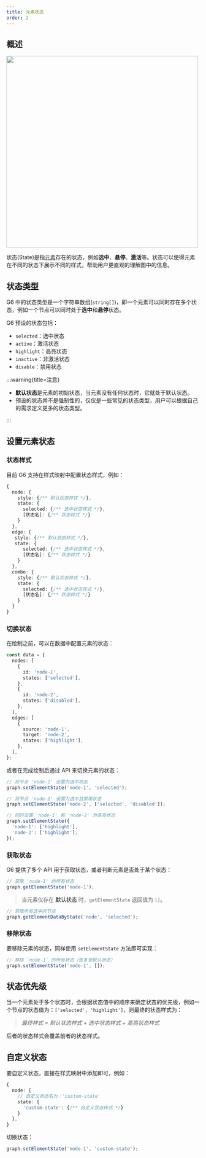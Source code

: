 ```yaml
---
title: 元素状态
order: 2
---
```


## 概述

<image width="500px" src="https://mdn.alipayobjects.com/huamei_qa8qxu/afts/img/A*yVbORYybrDQAAAAAAAAAAAAADmJ7AQ/original" />

状态(State)是指<u>元素</u>存在的状态，例如**选中**、**悬停**、**激活**等。状态可以使得元素在不同的状态下展示不同的样式，帮助用户更直观的理解图中的信息。

## 状态类型

G6 中的状态类型是一个字符串数组(`string[]`)，即一个元素可以同时存在多个状态，例如一个节点可以同时处于**选中**和**悬停**状态。

G6 预设的状态包括：

- `selected`：选中状态
- `active`：激活状态
- `highlight`：高亮状态
- `inactive`：非激活状态
- `disable`：禁用状态

:::warning{title=注意}

- **默认状态**是元素的初始状态，当元素没有任何状态时，它就处于默认状态。
- 预设的状态并不是强制性的，仅仅是一些常见的状态类型，用户可以根据自己的需求定义更多的状态类型。

:::

## 设置元素状态

### 状态样式

目前 G6 支持在样式映射中配置状态样式，例如：

```typescript
{
  node: {
    style: {/** 默认状态样式 */},
    state: {
      selected: {/** 选中状态样式 */},
      [状态名]: {/** 状态样式 */}
    }
  },
  edge: {
   style: {/** 默认状态样式 */},
   state: {
      selected: {/** 选中状态样式 */},
      [状态名]: {/** 状态样式 */}
    }
  },
  combo: {
    style: {/** 默认状态样式 */},
    state: {
      selected: {/** 选中状态样式 */},
      [状态名]: {/** 状态样式 */}
    }
  }
}
```

### 切换状态

在绘制之前，可以在数据中配置元素的状态：

```typescript
const data = {
  nodes: [
    {
      id: 'node-1',
      states: ['selected'],
    },
    {
      id: 'node-2',
      states: ['disabled'],
    },
  ],
  edges: [
    {
      source: 'node-1',
      target: 'node-2',
      states: ['highlight'],
    },
  ],
};
```

或者在完成绘制后通过 API 来切换元素的状态：

```typescript
// 将节点 'node-1' 设置为选中状态
graph.setElementState('node-1', 'selected');

// 将节点 'node-2' 设置为选中且禁用状态
graph.setElementState('node-2', ['selected', 'disabled']);

// 同时设置 'node-1' 和 'node-2' 为高亮状态
graph.setElementState({
  'node-1': ['highlight'],
  'node-2': ['highlight'],
});
```

### 获取状态

G6 提供了多个 API 用于获取状态，或者判断元素是否处于某个状态：

```typescript
// 获取 'node-1' 的所有状态
graph.getElementState('node-1');
```

> 当元素仅存在 **默认状态** 时，`getElementState` 返回值为 `[]`。

```typescript
// 获取所有选中的节点
graph.getElementDataByState('node', 'selected');
```

### 移除状态

要移除元素的状态，同样使用 `setElementState` 方法即可实现：

```typescript
// 移除 `node-1` 的所有状态（恢复至默认状态）
graph.setElementState('node-1', []);
```

## 状态优先级

当一个元素处于多个状态时，会根据状态值中的顺序来确定状态的优先级，例如一个节点的状态值为：`['selected', 'highlight']`，则最终的状态样式为：

> <i>最终样式 = 默认状态样式 + 选中状态样式 + 高亮状态样式</i>

后者的状态样式会覆盖前者的状态样式。

## 自定义状态

要自定义状态，直接在样式映射中添加即可，例如：

```typescript
{
  node: {
    // 自定义状态名为：'custom-state'
    state: {
      'custom-state': {/** 自定义状态样式 */}
    }
  },
}
```

切换状态：

```typescript
graph.setElementState('node-1', 'custom-state');
```
